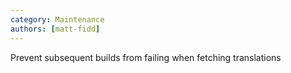 ```yaml
---
category: Maintenance
authors: [matt-fidd]
---
```


Prevent subsequent builds from failing when fetching translations
